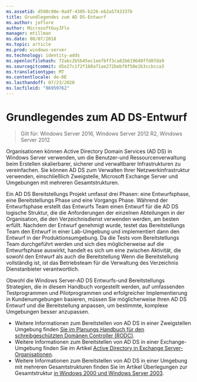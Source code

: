 ```yaml
---
ms.assetid: d590c90e-9adf-4305-b226-eb2a5743337b
title: Grundlegendes zum AD DS-Entwurf
ms.author: joflore
author: MicrosoftGuyJFlo
manager: mtillman
ms.date: 08/07/2018
ms.topic: article
ms.prod: windows-server
ms.technology: identity-adds
ms.openlocfilehash: 72abc2b5b45ec1eefbff3ca82b619649ffd0fda9
ms.sourcegitcommit: d5e27c1f2f168a71ae272bebf8f50e1b3ccbcca3
ms.translationtype: MT
ms.contentlocale: de-DE
ms.lasthandoff: 07/23/2020
ms.locfileid: "86959762"
---
```

# <a name="understanding-ad-ds-design"></a>Grundlegendes zum AD DS-Entwurf

> Gilt für: Windows Server 2016, Windows Server 2012 R2, Windows Server 2012

Organisationen können Active Directory Domain Services (AD DS) in Windows Server verwenden, um die Benutzer-und Ressourcenverwaltung beim Erstellen skalierbarer, sicherer und verwaltbarer Infrastrukturen zu vereinfachen. Sie können AD DS zum Verwalten Ihrer Netzwerkinfrastruktur verwenden, einschließlich Zweigstelle, Microsoft Exchange Server und Umgebungen mit mehreren Gesamtstrukturen.

Ein AD DS Bereitstellungs Projekt umfasst drei Phasen: eine Entwurfsphase, eine Bereitstellungs Phase und eine Vorgangs Phase. Während der Entwurfsphase erstellt das Entwurfs Team einen Entwurf für die AD DS logische Struktur, die die Anforderungen der einzelnen Abteilungen in der Organisation, die den Verzeichnisdienst verwenden werden, am besten erfüllt. Nachdem der Entwurf genehmigt wurde, testet das Bereitstellungs Team den Entwurf in einer Lab-Umgebung und implementiert dann den Entwurf in der Produktionsumgebung. Da die Tests vom Bereitstellungs Team durchgeführt werden und sich dies möglicherweise auf die Entwurfsphase auswirkt, handelt es sich um eine zwischen Aktivität, die sowohl den Entwurf als auch die Bereitstellung Wenn die Bereitstellung vollständig ist, ist das Betriebsteam für die Verwaltung des Verzeichnis Dienstanbieter verantwortlich.

Obwohl die Windows Server-AD DS Entwurfs-und Bereitstellungs Strategien, die in diesem Handbuch vorgestellt werden, auf umfassenden Testprogrammen und Pilotprogrammen und erfolgreicher Implementierung in Kundenumgebungen basieren, müssen Sie möglicherweise Ihren AD DS Entwurf und die Bereitstellung anpassen, um bestimmte, komplexe Umgebungen besser anzupassen.

- Weitere Informationen zum Bereitstellen von AD DS in einer Zweigstellen Umgebung finden [Sie im Planungs Handbuch für den schreibgeschützten Domänen Controller (RODC)](/previous-versions/windows/it-pro/windows-server-2008-r2-and-2008/dd734758(v=ws.10)).
- Weitere Informationen zum Bereitstellen von AD DS in einer Exchange-Umgebung finden Sie im Artikel [Active Directory in Exchange Server-Organisationen](/exchange/plan-and-deploy/active-directory/active-directory).
- Weitere Informationen zum Bereitstellen von AD DS in einer Umgebung mit mehreren Gesamtstrukturen finden Sie im Artikel Überlegungen zur Gesamtstruktur [in Windows 2000 und Windows Server 2003](/previous-versions/windows/it-pro/windows-server-2003/cc739395(v=ws.10)).
